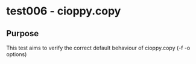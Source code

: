 # test006 - cioppy.copy

## Purpose

This test aims to verify the correct default behaviour of cioppy.copy (-f -o options)
